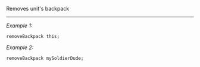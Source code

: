 Removes unit's backpack


---
*Example 1:*
```sqf
removeBackpack this;
```

*Example 2:*
```sqf
removeBackpack mySoldierDude;
```